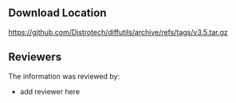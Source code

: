 ## Download Location

https://github.com/Distrotech/diffutils/archive/refs/tags/v3.5.tar.gz

## Reviewers

The information was reviewed by:

* add reviewer here